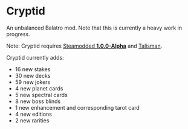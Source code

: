 # Cryptid
An unbalanced Balatro mod. Note that this is currently a heavy work in progress.

Note: Cryptid requires [Steamodded **1.0.0-Alpha**](https://github.com/Steamopollys/Steamodded/archive/refs/heads/main.zip) and [Talisman](https://github.com/MathIsFun0/Talisman/releases/latest).

Cryptid currently adds:
- 16 new stakes
- 30 new decks
- 59 new jokers
- 4 new planet cards
- 5 new spectral cards
- 8 new boss blinds
- 1 new enhancement and corresponding tarot card
- 4 new editions
- 2 new rarities